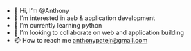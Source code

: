 - 👋 Hi, I’m @Anthony
- 👀 I’m interested in aeb & application development
- 🌱 I’m currently learning python
- 💞️ I’m looking to collaborate on web and application building
- 📫 How to reach me anthonypatejr@gmail.com

<!---
Anthp8-sudo/Anthp8-sudo is a ✨ special ✨ repository because its `README.md` (this file) appears on your GitHub profile.
You can click the Preview link to take a look at your changes.
--->
